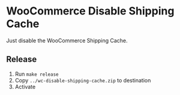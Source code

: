 # WooCommerce Disable Shipping Cache

Just disable the WooCommerce Shipping Cache.

## Release

1. Run `make release`
2. Copy `../wc-disable-shipping-cache.zip` to destination
3. Activate
